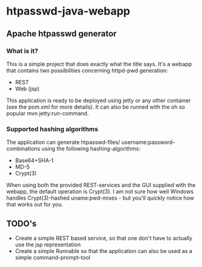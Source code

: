 htpasswd-java-webapp
====================

## Apache htpasswd generator

### What is it?

This is a simple project that does exactly what the title says. It's a webapp that contains two possibilities concerning httpd-pwd generation:

* REST
* Web (jsp)

This application is ready to be deployed using jetty or any other container (see the pom.xml for more details). It can
also be runned with the oh so popular mvn jetty:run-command.

### Supported hashing algorithms

The application can generate htpasswd-files/ username:password-combinations using the following hashing-algorithms:

* Base64+SHA-1
* MD-5
* Crypt(3)

When using both the provided REST-services and the GUI supplied with the webapp, the default operation is Crypt(3).
I am not sure how well Windows handles Crypt(3)-hashed uname:pwd-mixes - but you'll quickly notice how that works out for you.

## TODO's

* Create a simple REST based service, so that one don't have to actually use the jsp representation
* Create a simple Runnable so that the application can also be used as a simple command-prompt-tool
